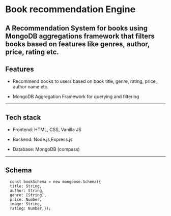# Book recommendation Engine
A Recommendation System for books using MongoDB aggregations framework that filters books based on features like genres, author, price, rating etc.
---
## Features
- Recommend books to users based on book title, genre, rating, price, author name etc.

- MongoDB Aggregation Framework for querying and filtering
---
## Tech stack
- Frontend: HTML, CSS, Vanilla JS

- Backend: Node.js,Express.js

- Database: MongoDB (compass)
---
## Schema 
```
  const bookSchema = new mongoose.Schema({
  title: String,
  author: String,
  genre: [String],
  price: Number,
  image: String,
  rating: Number,});
  ```
